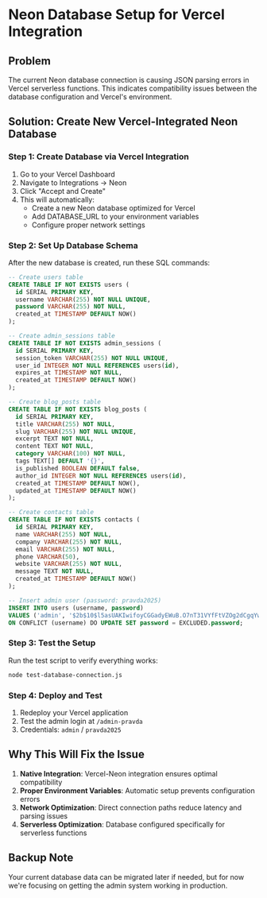 # Neon Database Setup for Vercel Integration

## Problem
The current Neon database connection is causing JSON parsing errors in Vercel serverless functions. This indicates compatibility issues between the database configuration and Vercel's environment.

## Solution: Create New Vercel-Integrated Neon Database

### Step 1: Create Database via Vercel Integration
1. Go to your Vercel Dashboard
2. Navigate to Integrations → Neon
3. Click "Accept and Create" 
4. This will automatically:
   - Create a new Neon database optimized for Vercel
   - Add DATABASE_URL to your environment variables
   - Configure proper network settings

### Step 2: Set Up Database Schema
After the new database is created, run these SQL commands:

```sql
-- Create users table
CREATE TABLE IF NOT EXISTS users (
  id SERIAL PRIMARY KEY,
  username VARCHAR(255) NOT NULL UNIQUE,
  password VARCHAR(255) NOT NULL,
  created_at TIMESTAMP DEFAULT NOW()
);

-- Create admin_sessions table
CREATE TABLE IF NOT EXISTS admin_sessions (
  id SERIAL PRIMARY KEY,
  session_token VARCHAR(255) NOT NULL UNIQUE,
  user_id INTEGER NOT NULL REFERENCES users(id),
  expires_at TIMESTAMP NOT NULL,
  created_at TIMESTAMP DEFAULT NOW()
);

-- Create blog_posts table
CREATE TABLE IF NOT EXISTS blog_posts (
  id SERIAL PRIMARY KEY,
  title VARCHAR(255) NOT NULL,
  slug VARCHAR(255) NOT NULL UNIQUE,
  excerpt TEXT NOT NULL,
  content TEXT NOT NULL,
  category VARCHAR(100) NOT NULL,
  tags TEXT[] DEFAULT '{}',
  is_published BOOLEAN DEFAULT false,
  author_id INTEGER NOT NULL REFERENCES users(id),
  created_at TIMESTAMP DEFAULT NOW(),
  updated_at TIMESTAMP DEFAULT NOW()
);

-- Create contacts table
CREATE TABLE IF NOT EXISTS contacts (
  id SERIAL PRIMARY KEY,
  name VARCHAR(255) NOT NULL,
  company VARCHAR(255) NOT NULL,
  email VARCHAR(255) NOT NULL,
  phone VARCHAR(50),
  website VARCHAR(255) NOT NULL,
  message TEXT NOT NULL,
  created_at TIMESTAMP DEFAULT NOW()
);

-- Insert admin user (password: pravda2025)
INSERT INTO users (username, password) 
VALUES ('admin', '$2b$10$l5asUAKIwifoyCGGadyEWuB.O7nT31VYfFtVZOg2dCgqYwqHs0fSC') 
ON CONFLICT (username) DO UPDATE SET password = EXCLUDED.password;
```

### Step 3: Test the Setup
Run the test script to verify everything works:
```bash
node test-database-connection.js
```

### Step 4: Deploy and Test
1. Redeploy your Vercel application
2. Test the admin login at `/admin-pravda`
3. Credentials: `admin` / `pravda2025`

## Why This Will Fix the Issue

1. **Native Integration**: Vercel-Neon integration ensures optimal compatibility
2. **Proper Environment Variables**: Automatic setup prevents configuration errors
3. **Network Optimization**: Direct connection paths reduce latency and parsing issues
4. **Serverless Optimization**: Database configured specifically for serverless functions

## Backup Note
Your current database data can be migrated later if needed, but for now we're focusing on getting the admin system working in production.